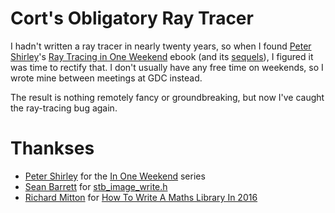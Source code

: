 Cort's Obligatory Ray Tracer
============================

I hadn't written a ray tracer in nearly twenty years, so when I found [Peter Shirley](https://www.cs.utah.edu/~shirley/)'s [Ray Tracing in One Weekend](http://www.amazon.com/Ray-Tracing-Weekend-Peter-Shirley-ebook/dp/B01B5AODD8?ie=UTF8&keywords=ray%20tracing%20in%20one%20weekend&qid=1458891129&ref_=sr_1_1&sr=8-1) ebook (and its [sequels](http://in1weekend.com)), I figured it was time to rectify that. I don't usually have any free time on weekends, so I wrote mine between meetings at GDC instead.

The result is nothing remotely fancy or groundbreaking, but now I've caught the ray-tracing bug again.

Thankses
========
 * [Peter Shirley](https://www.cs.utah.edu/~shirley/) for the [In One Weekend](http://in1weekend.com) series
 * [Sean Barrett](http://nothings.org) for [stb_image_write.h](https://github.com/nothings/stb)
 * [Richard Mitton](http://www.codersnotes.com/) for [How To Write A Maths Library In 2016](http://www.codersnotes.com/notes/maths-lib-2016/)
